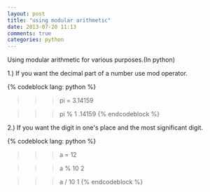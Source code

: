 ```yaml
---
layout: post
title: "using modular arithmetic"
date: 2013-07-20 11:13
comments: true
categories: python
---
```


Using modular arithmetic for various purposes.(In python)

1.) If you want the decimal part of a number use mod operator.

{% codeblock lang: python %}
>>> pi = 3.14159

>>> pi % 1
    .14159
{% endcodeblock %}

2.) If you want the digit in one's place and the most significant digit.

{% codeblock lang: python %}
>>> a = 12

>>> a % 10
    2

>>> a / 10
    1
{% endcodeblock %}

